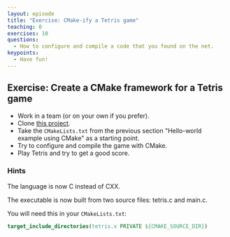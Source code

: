 ```yaml
---
layout: episode
title: "Exercise: CMake-ify a Tetris game"
teaching: 0
exercises: 10
questions:
  - How to configure and compile a code that you found on the net.
keypoints:
  - Have fun!
---
```


## Exercise: Create a CMake framework for a Tetris game

- Work in a team (or on your own if you prefer).
- Clone [this project](https://github.com/Gregwar/ASCII-Tetris).
- Take the `CMakeLists.txt` from the previous section "Hello-world example using CMake" as a starting point.
- Try to configure and compile the game with CMake.
- Play Tetris and try to get a good score.


### Hints

The language is now C instead of CXX.

The executable is now built from two source files: tetris.c and main.c.

You will need this in your `CMakeLists.txt`:

```cmake
target_include_directories(tetris.x PRIVATE ${CMAKE_SOURCE_DIR})
```
